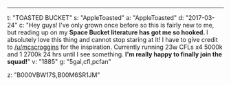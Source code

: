 ---
t: "TOASTED BUCKET"
s: "AppleToasted"
a: "AppleToasted"
d: "2017-03-24"
c: "Hey guys! I've only grown once before so this is fairly new to me, but reading up on my <strong>Space Bucket literature has got me so hooked. </strong>I absolutely love this thing and cannot stop staring at it! I have to give credit to <a href='http://www.reddit.com/r/SpaceBuckets/comments/1t590b/complete_build_guide_for_a_blackout_space_bucket/'>/u/mcscroggins</a> for the inspiration. Currently running 23w CFLs x4 5000k and 1 2700k 24 hrs until I see something. <strong>I'm really happy to finally join the squad!</strong></strong>"
v: "1885"
g: "5gal,cfl,pcfan"

z: "B000VBW17S,B00M6SR1JM"
